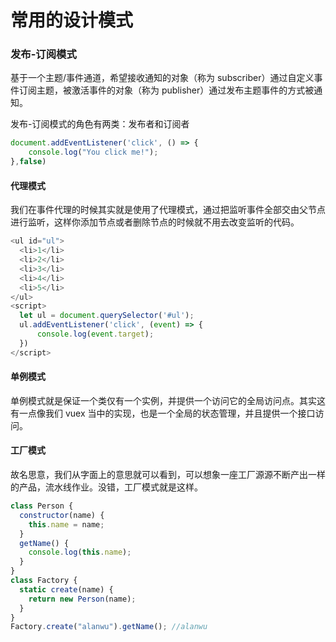 # 常用的设计模式

### 发布-订阅模式

基于一个主题/事件通道，希望接收通知的对象（称为 subscriber）通过自定义事件订阅主题，被激活事件的对象（称为 publisher）通过发布主题事件的方式被通知。

发布-订阅模式的角色有两类：发布者和订阅者

```js
document.addEventListener('click', () => {
	console.log("You click me!");
},false)
```

#### 代理模式

我们在事件代理的时候其实就是使用了代理模式，通过把监听事件全部交由父节点进行监听，这样你添加节点或者删除节点的时候就不用去改变监听的代码。

```js
<ul id="ul">
  <li>1</li>
  <li>2</li>
  <li>3</li>
  <li>4</li>
  <li>5</li>
</ul>
<script>
  let ul = document.querySelector('#ul');
  ul.addEventListener('click', (event) => {
      console.log(event.target);
  })
</script>
```

#### 单例模式

单例模式就是保证一个类仅有一个实例，并提供一个访问它的全局访问点。其实这有一点像我们 vuex 当中的实现，也是一个全局的状态管理，并且提供一个接口访问。

#### 工厂模式

故名思意，我们从字面上的意思就可以看到，可以想象一座工厂源源不断产出一样的产品，流水线作业。没错，工厂模式就是这样。

```js
class Person {
  constructor(name) {
    this.name = name;
  }
  getName() {
    console.log(this.name);
  }
}
class Factory {
  static create(name) {
    return new Person(name);
  }
}
Factory.create("alanwu").getName(); //alanwu
```
